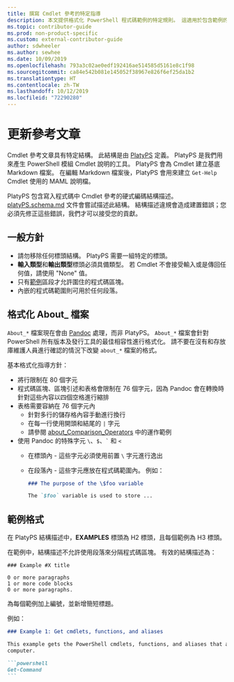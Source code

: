 ```yaml
---
title: 撰寫 Cmdlet 參考的特定指導
description: 本文提供格式化 PowerShell 程式碼範例的特定規則。 這適用於包含範例的概念文章，以及 Cmdlet 參考。
ms.topic: contributor-guide
ms.prod: non-product-specific
ms.custom: external-contributor-guide
author: sdwheeler
ms.author: sewhee
ms.date: 10/09/2019
ms.openlocfilehash: 793a3c02ae0edf192416ae514585d5161e8c1f98
ms.sourcegitcommit: ca84e542b081e145052f38967e826f6ef25da1b2
ms.translationtype: HT
ms.contentlocale: zh-TW
ms.lasthandoff: 10/12/2019
ms.locfileid: "72290280"
---
```

# <a name="updating-reference-articles"></a>更新參考文章

Cmdlet 參考文章具有特定結構。 此結構是由 [PlatyPS][] 定義。
PlatyPS 是我們用來產生 PowerShell 模組 Cmdlet 說明的工具。 PlatyPS 會為 Cmdlet 建立基底 Markdown 檔案。 在編輯 Markdown 檔案後，PlatyPS 會用來建立 `Get-Help` Cmdlet 使用的 MAML 說明檔。

PlatyPS 包含寫入程式碼中 Cmdlet 參考的硬式編碼結構描述。 [platyPS.schema.md][] 文件會嘗試描述此結構。 結構描述違規會造成建置錯誤；您必須先修正這些錯誤，我們才可以接受您的貢獻。

## <a name="general-guidelines"></a>一般方針

- 請勿移除任何標頭結構。 PlatyPS 需要一組特定的標頭。
- **輸入類型**和**輸出類型**標頭必須具備類型。 若 Cmdlet 不會接受輸入或是傳回任何值，請使用 "None" 值。
- 只有[範例](#format-for-examples)區段才允許圍住的程式碼區塊。
- 內嵌的程式碼範圍則可用於任何段落。

## <a name="formatting-about_-files"></a>格式化 About_ 檔案

`About_*` 檔案現在會由 [Pandoc][] 處理，而非 PlatyPS。 `About_*` 檔案會針對 PowerShell 所有版本及發行工具的最佳相容性進行格式化。
請不要在沒有和存放庫維護人員進行確認的情況下改變 `about_*` 檔案的格式。

基本格式化指導方針：

- 將行限制在 80 個字元
- 程式碼區塊、區塊引述和表格會限制在 76 個字元，因為 Pandoc 會在轉換時針對這些內容以四個空格進行縮排
- 表格需要容納在 76 個字元內
  - 針對多行的儲存格內容手動進行換行
  - 在每一行使用開頭和結尾的 `|` 字元
  - 請參閱 [about_Comparison_Operators][about-example] 中的運作範例
- 使用 Pandoc 的特殊字元 `\`、`$`、`` ` `` 和 `<`
  - 在標頭內 - 這些字元必須使用前置 `\` 字元進行逸出
  - 在段落內 - 這些字元應放在程式碼範圍內。 例如：

    ~~~markdown
    ### The purpose of the \$foo variable

    The `$foo` variable is used to store ...
    ~~~

## <a name="format-for-examples"></a>範例格式

在 PlatyPS 結構描述中，**EXAMPLES** 標頭為 H2 標頭，且每個範例為 H3 標頭。

在範例中，結構描述不允許使用段落來分隔程式碼區塊。 有效的結構描述為：

```
### Example #X title

0 or more paragraphs
1 or more code blocks
0 or more paragraphs.
```

為每個範例加上編號，並新增簡短標題。

例如：

~~~markdown
### Example 1: Get cmdlets, functions, and aliases

This example gets the PowerShell cmdlets, functions, and aliases that are installed on the
computer.

```powershell
Get-Command
```
~~~


[PlatyPS]: https://github.com/powershell/platyps
[platyPS.schema.md]: https://github.com/PowerShell/platyPS/blob/master/platyPS.schema.md
[issue1806]: https://github.com/PowerShell/PowerShell-Docs/issues/1806
[about-example]: https://github.com/MicrosoftDocs/PowerShell-Docs/blob/staging/reference/6/Microsoft.PowerShell.Core/About/about_Comparison_Operators.md
[Pandoc]: https://pandoc.org
